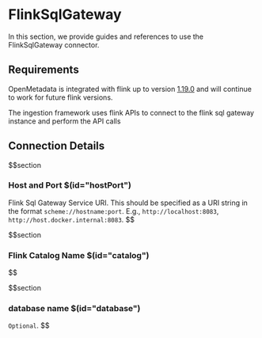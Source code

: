 # FlinkSqlGateway
In this section, we provide guides and references to use the FlinkSqlGateway connector.

## Requirements

OpenMetadata is integrated with flink up to version <a href="https://nightlies.apache.org/flink/flink-docs-master/docs/dev/table/sql/gettingstarted/" target="_blank">1.19.0</a> and will continue to work for future flink versions.

The ingestion framework uses flink APIs to connect to the flink sql gateway instance and perform the API calls

## Connection Details
$$section
### Host and Port $(id="hostPort")
Flink Sql Gateway Service URI. This should be specified as a URI string in the format `scheme://hostname:port`. E.g., `http://localhost:8083`, `http://host.docker.internal:8083`.
$$

$$section
### Flink Catalog Name $(id="catalog")

$$


$$section
### database name $(id="database")
`Optional`.
$$
